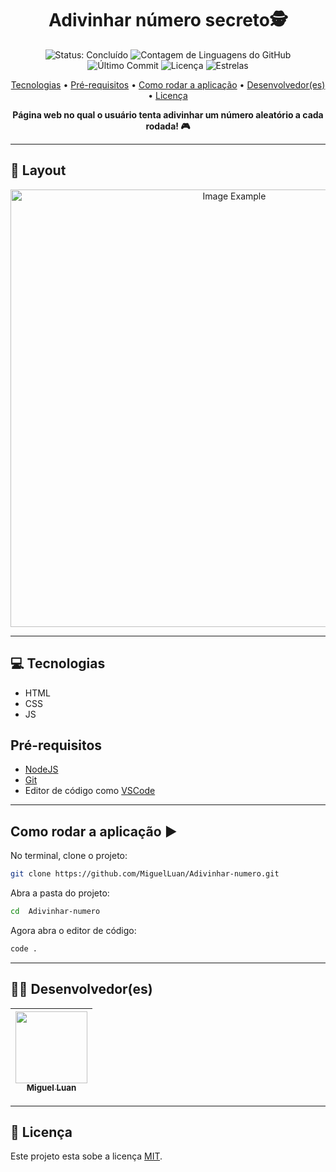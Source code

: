 <h1 align="center" style="font-weight: bold;"> Adivinhar número secreto🕵️</h1>

<p align="center">
  <img src="https://img.shields.io/badge/status-Concluido-green" alt="Status: Concluído"/>
  <img src="https://img.shields.io/github/languages/count/MiguelLuan/Adivinhar-numero" alt="Contagem de Linguagens do GitHub"/>
  <img src="https://img.shields.io/github/last-commit/MiguelLuan/Adivinhar-numero" alt="Último Commit"/>
  <img src="https://img.shields.io/github/license/MiguelLuan/Adivinhar-numero" alt="Licença"/>
  <img src="https://img.shields.io/github/stars/MiguelLuan/Adivinhar-numero" alt="Estrelas"/>
</p>

<p align="center">
 <a href="#tech">Tecnologias</a> • 
 <a href="#requirements">Pré-requisitos</a> • 
 <a href="#application">Como rodar a aplicação</a> •
 <a href="#contribute">Desenvolvedor(es)</a> • 
 <a href="#license">Licença</a>
</p>

<p align="center">
    <b>Página web no qual o usuário tenta adivinhar um número aleatório a cada rodada! 🎮</b>
</p>

---

<h2 id="layout">🎨 Layout</h2>

<p align="center">
        <img src="img/Tela_do_site.gif" alt="Image Example" width="700px">
</p>

---

<h2 id="tech">💻 Tecnologias</h2>

- HTML
- CSS
- JS    

<h2 id="requirements">Pré-requisitos</h2>

- [NodeJS](https://github.com/)
- [Git](https://github.com)
- Editor de código como [VSCode](https://code.visualstudio.com/)

---

<h2 id="application">Como rodar a aplicação ▶️</h2>

No terminal, clone o projeto:

```bash
git clone https://github.com/MiguelLuan/Adivinhar-numero.git
```

Abra a pasta do projeto:

```bash
cd  Adivinhar-numero
```

Agora abra o editor de código:

```bash
code .
```

---

<h2 id="contribute">🧑‍💻 Desenvolvedor(es)</h2>

| [<img src="https://avatars.githubusercontent.com/u/211078180?s=400&u=e42935c528efd7f3f727529e71286a5803fe4aa7&v=4" width=115><br><sub>Miguel Luan</sub>](https://github.com/MiguelLuan) |
| :---: 

---

<h2 id="license">📝 Licença</h3>

Este projeto esta sobe a licença [MIT](LICENSE).
